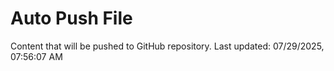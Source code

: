 # Auto Push File

Content that will be pushed to GitHub repository.
Last updated: 07/29/2025, 07:56:07 AM